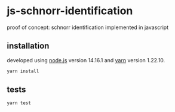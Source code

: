 # js-schnorr-identification

proof of concept: schnorr identification implemented in javascript

## installation

developed using [node.js](https://nodejs.org/en/) version 14.16.1 and [yarn](https://classic.yarnpkg.com/en/docs/install/#windows-stable) version 1.22.10.

```bash
yarn install
```

## tests

```bash
yarn test
```
